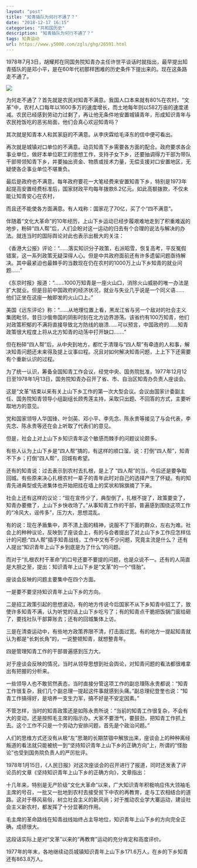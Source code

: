 ```yaml
---
layout: "post"
title: "知青插队为何行不通了？"
date: "2018-12-17 16:15"
categories: "共和国历史"
description: "知青插队为何行不通了？"
tags: 知青运动
url: https://www.y5000.com/zgls/ghg/26591.html
---
```






1978年7月3日，胡耀邦在同国务院知青办主任许世平谈话时就指出，最早提出知青插队的是邓小平，是在60年代初那样困难的历史条件下提出来的。现在这条路走不通了。

![](https://img.y5000.com/uploads/allimg/171206/13-1G20615010U48.jpg)

为何走不通了？首先就是农民对知青不满意。我国人口本来就有80%在农村，“文革”中，农村人口每年以1600多万的速度增长，而土地每年则以582万亩的速度递减。农民已经感到劳动力过剩了，再让他无条件地安置城镇青年，形成知识青年与农民抢饭吃的恶劣局面，他们会真心欢迎知青吗？

其次就是知青本人和其家庭的不满意。从李庆霖给毛泽东的信中便可看出。

再次就是城镇对口单位的不满意。动员知青下乡需要各方面的配合。政府要求各企事业单位，做好本单位职工的思想工作，支持子女下乡，还要抽调得力干部为带队干部带领知青下乡，并要抽出资金、物质或技术力量，无偿支援对口安置地区，无疑使各企事业单位不堪重负。

最后是政府也不满意。每年政府要花一大笔经费来安置知青下乡，特别是1973年起提高安置经费标准后，国家财政平均每年拨款8.2亿元。如此高额拨款，不仅未能让知青安心在农村，

而且还不能使各方面满意。有人戏称：国家花了70亿，买了个“四不满意”。

伴随着“文化大革命”的10年经历，上山下乡运动已经步履艰难地走到了积重难返的地步，粉碎“四人帮”后，人们企盼对这一运动的归去有个合理的说法与解决的办法。就连当时的国际舆论对此也表示出极大的关注：

《香港大公报》评论：“……落实知识分子政策，右派昭雪，恢复高考，平反冤假错案，这一系列政策无疑深得人心。但是中共政府面前还有许多遗留问题亟待解决。其中最紧迫也最棘手的当数现在仍在农村的1000万上山下乡知青的就业问题……”

《东京时报》报道：“.......1000万知青是一座火山口，消除火山威胁的唯一办法是扩大就业。但是目前中国政府的经济状况，就业与失业几乎说是一个同义语……
他们正坐在这座一触即发的火山口上。”

美国《远东评论》称：“……从地理位置上看，黑龙江省与另一个敌对的社会主义集团毗邻，昔日沙俄帝国的阴影时刻在北方边界游荡。该省约有100万知青，他们对政策积郁的不满将直接导致北方防线的崩溃……可以预言，中国政府的……知青政策很大程度上将从北方知青的动荡中打开缺口.......”

但在粉碎“四人帮”后，从中央到地方，都忙于清理与“四人帮”有牵连的人和事，解决知青问题还未来得及提上议事曰程。况且对如何解决知青问题，上上下下还需要有个重新认识的过程。

为了统一认识，筹备全国知青工作会议，经党中央、国务院批准，1977年12月12日至1978年1月13日，国务院知青办召开了省、市、自治区知青办负责人座谈会。

这是“文革”结束以来有关上山下乡工作的第一次大型会议。会议由国家计委副主任、国务院知青领导小组副组长顾秀莲主持，采取只出题、不回答的方式，主要听取地方的意见。

党和国家领导人华国锋、叶剑英、邓小平、李先念、陈永贵等接见了与会代表，李先念、陈永贵等还在会上听取了代表们的意见。

但是，社会上对上山下乡知识青年这个敏感而棘手的问题议论颇多。

有些人认为上山下乡是“四人帮”搞的，有这样的顺口溜，说：打倒“四人帮”，知青不下乡；打倒“四人帮”，回城有希望。

还有的知青说：过去表示到农村去扎根，是上了
“四人帮”的当，今后还是要争取回城。有些原来决心扎根农村一辈子的青年此时对自己的选择产生了怀疑。有的知青先进典型或先进集体也开始把挂在墙上的奖状和锦旗摘了下来。

社会上还有这样的议论：“现在宣传少了，典型倒了，扎根不提了，政策要变了，知青办要撤了，上山下乡快收场了。”从事知青工作的干部，普遍感到围绕这项工作的“冷风大，谣传多”，压力大，思想混乱。

有的说：现在矛盾集中，弄不清上面的精神，说服不了下面的群众，左右为难。社会上的种种议论，反映到了座谈会上，有的与会者提出了对上山下乡工作应怎样估计的问题:“四人帮”插手知青战线，工作中又有不少问题，究竟主流是什么？
还有人提出“知识青年上山下乡到底是为了什么”的问题。

而对于“扎根农村干革命”的口号还要不要提的问题，也是众说不一。还有的人简直是大胆之至，提出：知识青年上山下乡是“文革”的一个“怪胎”。

座谈会反映的问题主要集中在四个方面。

一是要不要坚持知识青年上山下乡的方向。

二是招工政策引起的思想波动，有的地方传说今后国家不从下乡知青中招工了，致使许多知青不满，认为听党的话上山下乡吃亏了；有的知青点干脆把饭锅门窗给砸了，要找社队干部算账去；还有的回城集体上访。

三是在清查运动中，有些地方政策界限不清，打击面过宽。有的地方一提起知青就认为都是“长刺长角”的，一说整顿知青，就想整青年。

四是管理知青工作的干部普遍感到压力大。

对于座谈会反映的情况，当时从领导思想到社会舆论，对知青问题的看法都很难拿出有把握的分析来。

一些领导人也不敢贸然表态，当时直接分管这项工作的副总理陈永贵都说：“知青工作很复杂，我们几个副总理一提起这件事就感到头痛。”副总理纪登奎也说：“知青工作搞得好，是培养一支生力军，搞不好是不安定因素。”

不管怎样，当时的知青政策还是如陈永贵所说：“当前的知青工作很复杂，不会有大的变动，还是按照毛主席的指示办。大家不要泄气，要鼓劲，把知青工作抓上去。这个工作不只是一个劳动力安排问题，首先是个政治问题。”

人们的思维方式还没有从极“左”思潮的长期禁锢中解放出来，座谈会上的种种离经叛道的看法就只能被统一到“坚持知识青年上山下乡的正确方向”上，所谓的“怪胎论”也受到国务院负责人的严厉批评。

1978年1月15日，《人民日报》对这次座谈会的召开进行了报道，同时还发表了评论员的文章《坚持知识青年上山下乡的正确方向》，文章指出：

十几年来，特别是无产阶级“文化大革命”以来，广大知识青年积极响应伟大领袖毛主席的号召，一批又一批地到农村去接受贫下中农的再教育，走与工农相结合的道路。这对于移风易俗，树立社会主义的新风尚；对于推动农业学大寨运动，建设社会主义新农村，都发挥了十分显著的作用。

毛主席的革命路线在知青战线始终占主导地位，知识青年上山下乡的方向完全正确，成绩很大。

这段话实际上是对“文革”以来的“再教育”运动的充分肯定和高度评价。

1977年的年末，各地继续动员城镇知识青年上山下乡171.6万人，在乡的下乡知青还有863.8万人。
